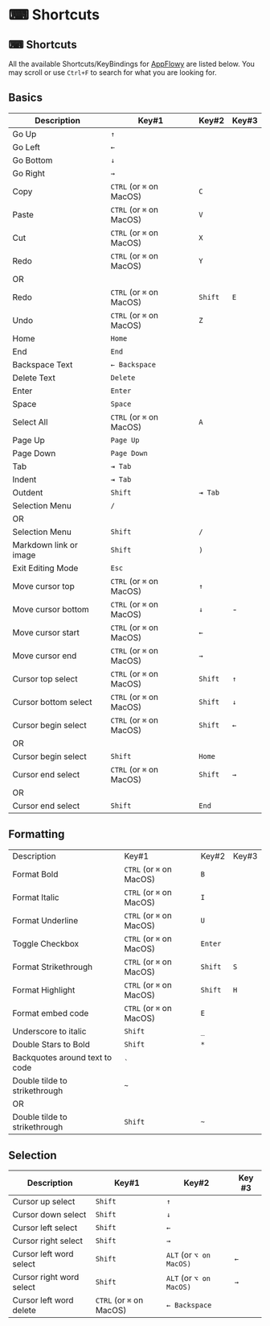 # ⌨ Shortcuts

## ⌨ Shortcuts

All the available Shortcuts/KeyBindings for [AppFlowy](https://github.com/AppFlowy-IO/AppFlowy) are listed below. You may scroll or use `Ctrl+F` to search for what you are looking for.

## Basics

| Description            | Key#1                     | Key#2   | Key#3 |
| ---------------------- | ------------------------- | ------- | ----- |
| Go Up                  | `↑`                       |         |       |
| Go Left                | `←`                       |         |       |
| Go Bottom              | `↓`                       |         |       |
| Go Right               | `→`                       |         |       |
| Copy                   | `CTRL` (or  `⌘` on MacOS) | `C`     |       |
| Paste                  | `CTRL` (or `⌘` on MacOS)  | `V`     |       |
| Cut                    | `CTRL` (or `⌘` on MacOS)  | `X`     |       |
| Redo                   | `CTRL` (or `⌘` on MacOS)  | `Y`     |       |
| OR                     |                           |         |       |
| Redo                   | `CTRL` (or `⌘` on MacOS)  | `Shift` | `E`   |
| Undo                   | `CTRL` (or `⌘` on MacOS)  | `Z`     |       |
| Home                   | `Home`                    |         |       |
| End                    | `End`                     |         |       |
| Backspace Text         | `← Backspace`             |         |       |
| Delete Text            | `Delete`                  |         |       |
| Enter                  | `Enter`                   |         |       |
| Space                  | `Space`                   |         |       |
| Select All             | `CTRL` (or `⌘` on MacOS)  | `A`     |       |
| Page Up                | `Page Up`                 |         |       |
| Page Down              | `Page Down`               |         |       |
| Tab                    | `⇥ Tab`                   |         |       |
| Indent                 | `⇥ Tab`                   |         |       |
| Outdent                | `Shift`                   | `⇥ Tab` |       |
| Selection Menu         | `/`                       |         |       |
| OR                     |                           |         |       |
| Selection Menu         | `Shift`                   | `/`     |       |
| Markdown link or image | `Shift`                   | `)`     |       |
| Exit Editing Mode      | `Esc`                     |         |       |
| Move cursor top        | `CTRL` (or `⌘` on MacOS)  | `↑`     |       |
| Move cursor bottom     | `CTRL` (or `⌘` on MacOS)  | `↓`     | -     |
| Move cursor start      | `CTRL` (or `⌘` on MacOS)  | `←`     |       |
| Move cursor end        | `CTRL` (or `⌘` on MacOS)  | `→`     |       |
| Cursor top select      | `CTRL` (or `⌘` on MacOS)  | `Shift` | `↑`   |
| Cursor bottom select   | `CTRL` (or `⌘` on MacOS)  | `Shift` | `↓`   |
| Cursor begin select    | `CTRL` (or `⌘` on MacOS)  | `Shift` | `←`   |
| OR                     |                           |         |       |
| Cursor begin select    | `Shift`                   | `Home`  |       |
| Cursor end select      | `CTRL` (or `⌘` on MacOS)  | `Shift` | `→`   |
| OR                     |                           |         |       |
| Cursor end select      | `Shift`                   | `End`   |       |

## Formatting

|                                |                          |         |       |
| ------------------------------ | ------------------------ | ------- | ----- |
| Description                    | Key#1                    | Key#2   | Key#3 |
| Format Bold                    | `CTRL` (or `⌘` on MacOS) | `B`     |       |
| Format Italic                  | `CTRL` (or `⌘` on MacOS) | `I`     |       |
| Format Underline               | `CTRL` (or `⌘` on MacOS) | `U`     |       |
| Toggle Checkbox                | `CTRL` (or `⌘` on MacOS) | `Enter` |       |
| Format Strikethrough           | `CTRL` (or `⌘` on MacOS) | `Shift` | `S`   |
| Format Highlight               | `CTRL` (or `⌘` on MacOS) | `Shift` | `H`   |
| Format embed code              | `CTRL` (or `⌘` on MacOS) | `E`     |       |
| Underscore to italic           | `Shift`                  | `_`     |       |
| Double Stars to Bold           | `Shift`                  | `*`     |       |
| Backquotes around text to code | `` ` ``                  |         |       |
| Double tilde to strikethrough  | `~`                      |         |       |
| OR                             |                          |         |       |
| Double tilde to strikethrough  | `Shift`                  | `~`     |       |

## Selection

| Description              | Key#1                    | Key#2                     | Key #3 |
| ------------------------ | ------------------------ | ------------------------- | ------ |
| Cursor up select         | `Shift`                  | `↑`                       |        |
| Cursor down select       | `Shift`                  | `↓`                       |        |
| Cursor left select       | `Shift`                  | `←`                       |        |
| Cursor right select      | `Shift`                  | `→`                       |        |
| Cursor left word select  | `Shift`                  | `ALT`  (or  `⌥ on MacOS)` | `←`    |
| Cursor right word select | `Shift`                  | `ALT`  (or  `⌥ on MacOS)` | `→`    |
| Cursor left word delete  | `CTRL` (or `⌘` on MacOS) | `← Backspace`             |        |

